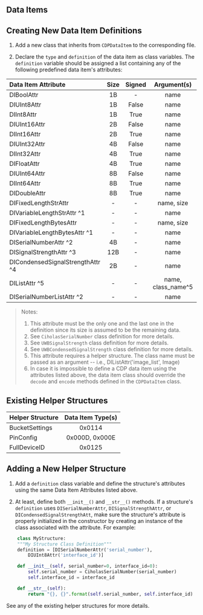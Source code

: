 Data Items
----------

## Creating New Data Item Definitions

1. Add a new class that inherits from `CDPDataItem` to the corresponding file.

2. Declare the `type` and `definition` of the data item as class variables. The `definition` variable should be assigned a list containing any of the following predefined data item's attributes:

| Data Item Attribute              | Size  | Signed | Argument(s)       |
| :------------------------------- | :---: | :----: | :---------------: |
| DIBoolAttr                   | 1B    |   -    | name              |
| DIUInt8Attr                  | 1B    | False  | name              |
| DIInt8Attr                   | 1B    | True   | name              |
| DIUInt16Attr                 | 2B    | False  | name              |
| DIInt16Attr                  | 2B    | True   | name              |
| DIUInt32Attr                 | 4B    | False  | name              |
| DIInt32Attr                  | 4B    | True   | name              |
| DIFloatAttr                  | 4B    | True   | name              |
| DIUInt64Attr                 | 8B    | False  | name              |
| DIInt64Attr                  | 8B    | True   | name              |
| DIDoubleAttr                 | 8B    | True   | name              |
| DIFixedLengthStrAttr         |  -    |    -   | name, size        |
| DIVariableLengthStrAttr ^1       |  -    |    -   | name              |
| DIFixedLengthBytesAttr           |  -    |    -   | name, size        |
| DIVariableLengthBytesAttr ^1     |  -    |    -   | name              |
| DISerialNumberAttr ^2            | 4B    |    -   | name              |
| DISignalStrengthAttr ^3          | 12B   |    -   | name              |
| DICondensedSignalStrengthAttr ^4 | 2B    |    -   | name              |
| DIListAttr ^5                    |  -    |    -   | name, class_name^5|
| DISerialNumberListAttr ^2        |  -    |    -   | name              |

> Notes:
> 1. This attribute must be the only one and the last one in the definition since its size is assumed to be the remaining data.
> 2. See `CiholasSerialNumber` class definition for more details.
> 3. See `UWBSignalStrength` class definition for more details.
> 4. See `UWBCondensedSignalStrength` class definition for more details.
> 5. This attribute requires a helper structure. The class name must be passed as an argument -- i.e., DIListAttr('image_list', Image)
> 6. In case it is impossible to define a CDP data item using the attributes listed above, the data item class should override the `decode` and `encode` methods defined in the `CDPDataItem` class.

## Existing Helper Structures

| Helper Structure      | Data Item Type(s) |
| :-------------------- | :---------------: |
| BucketSettings        | 0x0114            |
| PinConfig             | 0x000D, 0x000E    |
| FullDeviceID          | 0x0125            |

## Adding a New Helper Structure

1. Add a `definition` class variable and define the structure's attributes using the same Data Item Attributes listed above.

2. At least, define both `__init__()` and `__str__()` methods. If a structure's `definition` uses `DISerialNumberAttr`, `DISignalStrengthAttr`, or `DICondensedSignalStrengthAtt`, make sure the structure's attribute is properly initialized in the constructor by creating an instance of the class associated with the attribute. For example:

```python
    class MyStructure:
    """My Structure Class Definition"""
    definition = [DISerialNumberAttr('serial_number'),
        DIUInt8Attr('interface_id')]

    def __init__(self, serial_number=0, interface_id=0):
        self.serial_number = CiholasSerialNumber(serial_number)  
        self.interface_id = interface_id

    def __str__(self):
        return "{}, {}".format(self.serial_number, self.interface_id)
```

See any of the existing helper structures for more details.
